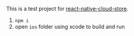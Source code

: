 This is a test project for [react-native-cloud-store](https://github.com/XHMM/react-native-cloud-store).

1. `npm i`
2. open `ios` folder using xcode to build and run
